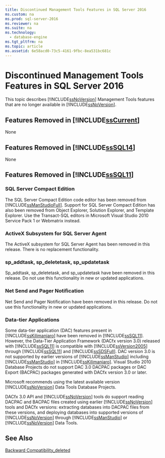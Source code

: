 ```yaml
---
title: Discontinued Management Tools Features in SQL Server 2016
ms.custom: na
ms.prod: sql-server-2016
ms.reviewer: na
ms.suite: na
ms.technology: 
  - database-engine
ms.tgt_pltfrm: na
ms.topic: article
ms.assetid: 6e58acd0-73c5-4161-9fbc-8ea531bc681c
---
```

# Discontinued Management Tools Features in SQL Server 2016
  This topic describes [!INCLUDE[ssNoVersion](../../Topics/TopicNameContainA/includes/ssNoVersion_md.md)] Management Tools features that are no longer available in [!INCLUDE[ssNoVersion](../../Topics/TopicNameContainA/includes/ssNoVersion_md.md)].  
  
## Features Removed in [!INCLUDE[ssCurrent](../../Topics/TopicNameContainA/includes/ssCurrent_md.md)]  
 None  
  
## Features Removed in [!INCLUDE[ssSQL14](../../Topics/TopicNameContainA/includes/ssSQL14_md.md)]  
 None  
  
## Features Removed in [!INCLUDE[ssSQL11](../../Topics/TopicNameContainA/includes/ssSQL11_md.md)]  
  
### SQL Server Compact Edition  
 The SQL Server Compact Edition code editor has been removed from [!INCLUDE[ssManStudioFull](../../Topics/TopicNameContainA/includes/ssManStudioFull_md.md)]. Support for SQL Server Compact Edition has also been removed from Object Explorer, Solution Explorer, and Template Explorer. Use the Transact-SQL editors in Microsoft Visual Studio 2010 Service Pack 1 or Webmatrix instead.  
  
### ActiveX Subsystem for SQL Server Agent  
 The ActiveX subsystem for SQL Server Agent has been removed in this release. There is no replacement functionality.  
  
### sp_addtask, sp_deletetask, sp_updatetask  
 Sp_addtask, sp_deletetask, and sp_updatetask have been removed in this release. Do not use this functionality in new or updated applications.  
  
### Net Send and Pager Notification  
 Net Send and Pager Notification have been removed in this release. Do not use this functionality in new or updated applications.  
  
### Data-tier Applications  
 Some data-tier application (DAC) features present in [!INCLUDE[ssKilimanjaro](../../Topics/TopicNameContainA/includes/ssKilimanjaro_md.md)] have been removed in [!INCLUDE[ssSQL11](../../Topics/TopicNameContainA/includes/ssSQL11_md.md)]. However, the Data-Tier Application Framework (DACfx version 3.0) released with [!INCLUDE[ssSQL11](../../Topics/TopicNameContainA/includes/ssSQL11_md.md)] is compatible with [!INCLUDE[ssVersion2005](../../Topics/TopicNameContainA/includes/ssVersion2005_md.md)] through [!INCLUDE[ssSQL11](../../Topics/TopicNameContainA/includes/ssSQL11_md.md)] and [!INCLUDE[ssSDSFull](../../Topics/TopicNameContainA/includes/ssSDSfull_md.md)]. DAC version 3.0 is not supported by earlier versions of [!INCLUDE[ssManStudio](../../Topics/TopicNameContainA/includes/ssManStudio_md.md)] including [!INCLUDE[ssManStudio](../../Topics/TopicNameContainA/includes/ssManStudio_md.md)] in [!INCLUDE[ssKilimanjaro](../../Topics/TopicNameContainA/includes/ssKilimanjaro_md.md)]. Visual Studio 2010 Database Projects do not support DAC 3.0 DACPAC packages or DAC Export (BACPAC) packages generated with DACfx version 3.0 or later.  
  
 Microsoft recommends using the latest available version [!INCLUDE[ssNoVersion](../../Topics/TopicNameContainA/includes/ssNoVersion_md.md)] Data Tools Database Projects.  
  
 DACfx 3.0 API and [!INCLUDE[ssNoVersion](../../Topics/TopicNameContainA/includes/ssNoVersion_md.md)] tools do support reading DACPAC and BACPAC files created using earlier [!INCLUDE[ssNoVersion](../../Topics/TopicNameContainA/includes/ssNoVersion_md.md)] tools and DACfx versions: extracting databases into DACPAC files from these versions, and deploying databases into supported versions of [!INCLUDE[ssNoVersion](../../Topics/TopicNameContainA/includes/ssNoVersion_md.md)] through [!INCLUDE[ssManStudio](../../Topics/TopicNameContainA/includes/ssManStudio_md.md)] or [!INCLUDE[ssNoVersion](../../Topics/TopicNameContainA/includes/ssNoVersion_md.md)] Data Tools.  
  
## See Also  
 [Backward Compatibility_deleted](../Topic/Backward%20Compatibility_deleted.md)  
  
  